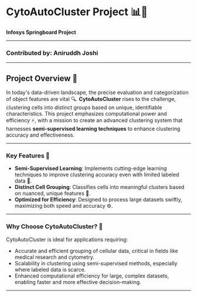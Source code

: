 # CytoAutoCluster Project 📊🔬
**Infosys Springboard Project**

---

### Contributed by: **Aniruddh Joshi**

---

## Project Overview 🧬
In today's data-driven landscape, the precise evaluation and categorization of object features are vital 🔍. **CytoAutoCluster** rises to the challenge, clustering cells into distinct groups based on unique, identifiable characteristics. This project emphasizes computational power and efficiency ⚡, with a mission to create an advanced clustering system that harnesses **semi-supervised learning techniques** to enhance clustering accuracy and effectiveness.

---

### Key Features 📝
- **Semi-Supervised Learning**: Implements cutting-edge learning techniques to improve clustering accuracy even with limited labeled data 🧠.
- **Distinct Cell Grouping**: Classifies cells into meaningful clusters based on nuanced, unique features 🧪.
- **Optimized for Efficiency**: Designed to process large datasets swiftly, maximizing both speed and accuracy ⚙️.

---

### Why Choose CytoAutoCluster? 🤔
CytoAutoCluster is ideal for applications requiring:
- Accurate and efficient grouping of cellular data, critical in fields like medical research and cytometry.
- Scalability in clustering using semi-supervised methods, especially where labeled data is scarce.
- Enhanced computational efficiency for large, complex datasets, enabling faster and more effective decision-making.

---
